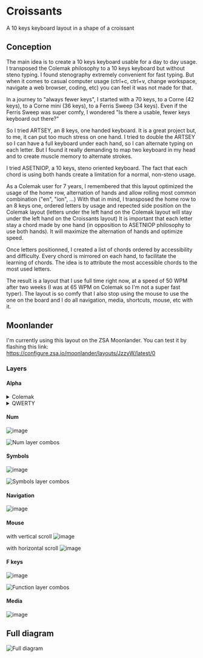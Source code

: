 # Croissants
A 10 keys keyboard layout in a shape of a croissant

## Conception
The main idea is to create a 10 keys keyboard usable for a day to day usage.
I transposed the Colemak philosophy to a 10 keys keyboard but without steno typing.
I found stenography extremely convenient for fast typing.
But when it comes to casual computer usage (ctrl+c, ctrl+v, change workspace, navigate a web browser, coding, etc) you can feel it was not made for that.

In a journey to "always fewer keys", I started with a 70 keys, to a Corne (42 keys), to a Corne mini (36 keys), to a Ferris Sweep (34 keys).
Even if the Ferris Sweep was super comfy, I wondered "Is there a usable, fewer keys keyboard out there?"

So I tried ARTSEY, an 8 keys, one handed keyboard.
It is a great project but, to me, it can put too much stress on one hand.
I tried to double the ARTSEY so I can have a full keyboard under each hand, so I can alternate typing on each letter.
But I found it really demanding to map two keyboard in my head and to create muscle memory to alternate strokes.

I tried ASETNIOP, a 10 keys, steno oriented keyboard.
The fact that each chord is using both hands create a limitation for a normal, non-steno usage.

As a Colemak user for 7 years, I remembered that this layout optimized the usage of the home row, alternation of hands and allow rolling most common combination ("en", "ion", ...)
With that in mind, I transposed the home row to an 8 keys one, ordered letters by usage and repected side position on the Colemak layout (letters under the left hand on the Colemak layout will stay under the left hand on the Croissants layout)
It is important that each letter stay a chord made by one hand (in opposition to ASETNIOP philosophy to use both hands). It will maximize the alternation of hands and optimize speed.

Once letters positionned, I created a list of chords ordered by accessibility and difficulty.
Every chord is mirrored on each hand, to facilitate the learning of chords.
The idea is to attribute the most accessible chords to the most used letters.

The result is a layout that I use full time right now, at a speed of 50 WPM after two weeks (I was at 65 WPM on Colemak so I'm not a super fast typer).
The layout is so comfy that I also stop using the mouse to use the one on the board and I do all navigation, media, shortcuts, mouse, etc with it.

## Moonlander
I'm currently using this layout on the ZSA Moonlander.
You can test it by flashing this link: https://configure.zsa.io/moonlander/layouts/JzzyW/latest/0

### Layers
#### Alpha
<details>
  <summary>
    Colemak
  </summary>
  
  ![Alpha layer ZSA Colemak](https://github.com/edjubert/croissants/assets/16240724/de603144-0a17-42f0-8bf1-25eb357fb0b9)
  
  ![Alpha layer combos Colemak](https://github.com/edjubert/croissants/assets/16240724/391dd514-d541-4f15-86d7-a54b92970c40)
</details>


<details>
  <summary>
    QWERTY
  </summary>
  
  ![Alpha layer combos QWERTY](https://github.com/edjubert/croissants/assets/16240724/a7a76d82-8a25-4b8c-8089-a04f162afc17)
</details>

#### Num
![image](https://github.com/edjubert/croissants/assets/16240724/2e42bb01-6fac-4cc6-8a40-5bc16c084e69)

![Num layer combos](https://github.com/edjubert/croissants/assets/16240724/4450f514-ac09-47cc-9c88-423fc0eba626) 

#### Symbols 
![image](https://github.com/edjubert/croissants/assets/16240724/c02c7b20-2914-40c9-baf4-6263c40036b4)

![Symbols layer combos](https://github.com/edjubert/croissants/assets/16240724/4d99f7d1-157f-4f74-ad3b-c277e09c5600)

#### Navigation
![image](https://github.com/edjubert/croissants/assets/16240724/c7910360-cb6d-4e05-8bb5-03a5629e60d0)

#### Mouse
with vertical scroll
![image](https://github.com/edjubert/croissants/assets/16240724/2a97ba84-24c1-4f9c-adb0-93b1ffca856e)

with horizontal scroll
![image](https://github.com/edjubert/croissants/assets/16240724/0e808fb2-8ef2-44fd-94ce-f4cc9ce2153a)

#### F keys
![image](https://github.com/edjubert/croissants/assets/16240724/6eeeec2c-1da4-4c87-810d-d96f91792757)

![Function layer combos](https://github.com/edjubert/croissants/assets/16240724/dd15a0c0-e8b3-4190-a6c8-6a8cf9e4f622)

#### Media
![image](https://github.com/edjubert/croissants/assets/16240724/73c462bf-10f7-41ea-8faf-5bdeab569847)

## Full diagram
![Full diagram](https://github.com/edjubert/croissants/assets/16240724/cfdc220f-fdaf-4a20-bf60-1ee248e95208)

